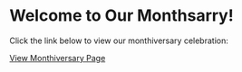<!DOCTYPE html>
<html lang="en">
<head>
    <meta charset="UTF-8">
    <meta name="viewport" content="width=device-width, initial-scale=1.0">
    <title>Our Monthsarry</title>
</head>
<body>
    <h1>Welcome to Our Monthsarry!</h1>
    <p>Click the link below to view our monthiversary celebration:</p>
    <a href="monthsarry.html">View Monthiversary Page</a>
</body>
</html>
